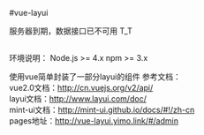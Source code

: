 #vue-layui

服务器到期，数据接口已不可用 T_T

##
环境说明：
Node.js >= 4.x
npm >= 3.x

使用vue简单封装了一部分layui的组件
参考文档：           
vue2.0文档：http://cn.vuejs.org/v2/api/            
layui文档：http://www.layui.com/doc/               
mint-ui文档：http://mint-ui.github.io/docs/#!/zh-cn            
pages地址：http://vue-layui.yimo.link/#/admin
